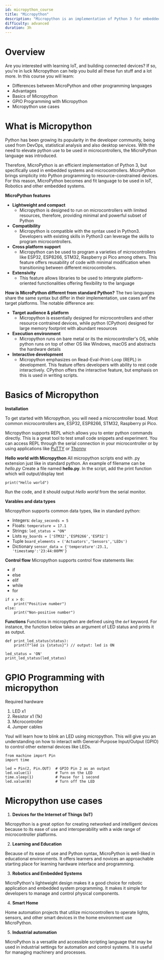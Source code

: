 ```yaml
---
id: micropython_course
title: "Micropython"
description: "Micropython is an implementation of Python 3 for embedded systems and microcontrollers"
difficulty: advanced
duration: 3h
---
```


# Overview
Are you interested with learning IoT, and building connected devices? If so, you're in luck Micropython can help you build all these fun stuff and a lot more. In this course you will learn:
- Differences between MicroPython and other programming languages
- Advantages
- Basics of Micropython
- GPIO Programming with Micropython
- Micropython use cases

# What is Micropython

Python has been growing its popularity in the developer community, being used from DevOps, statistical analysis and also desktop services. With the need to elevate python use to be used in microcontrollers, the MicroPython language was introduced.

Therefore, MicroPython is an efficient implementation of Python 3, but specifically used in embedded systems and microcontrollers. MicroPython brings simplicity into Python programming to resource-constrained devices. For this reason, MicroPython becomes and fit language to be used in IoT, Robotics and other embedded systems.

**MicroPython features** 
- **Lightweight and compact** <br>
    - Micropython is  designed to run on microcontrollers with limited resources, therefore, providing minimal and powerful subset of Python
- **Compatibility** <br>
    - Micropython is compatible with the syntax used in Python3. Developers with existing skills in Python3 can leverage the skills to program microcontrollers.
- **Cross platform support** <br>
    - Micropython can be used to program a varieties of microcontrollers like ESP32, ESP8266, STM32, Raspberry pi Pico among others. This feature offers reusability of code with minimal modification when transitioning between different microcontrollers.
- **Extensivity** <br>
    - This feature allows libraries to be used to intergrate platform-oriented functionalities offering flexibility to the language

**How is MicroPython different from standard Python?**
The two languages share the same syntax but differ in their implementation, use cases anf the target platforms. The notable difference are:
- **Target audience & platform** <br>
    - Micropython is essentially designed for microcontrollers and other resource contrained devices, while python (CPython) designed for large memory footprint with abundant resources
- **Execution environment** <br>
    - Micropython runs on bare metal or its the microcontroller's OS, while python runs on top of other OS like Windows, macOS and abstracts the hardware details
- **Interactive development** <br>
    - Micropython emphasizes on Read-Eval-Print-Loop (REPL) in development. This feature offers developers with ability to rest code interactively. CPython offers the interactive feature, but emphasis on this is used in writing scripts.

# Basics of Micropython

**Installation**

To get started with Micropython, you will need a microcontroller boad. Most common microcontrollers are, ESP32, ESP8266, STM32, Raspberry pi Pico.

Micropython supports REPL which allows you to enter python commands directly. This is a great tool to test small code snippets and experiment. You can access REPL through the serial connection in your microcontroller or by using applications like [PuTTY]() or [Thonny]()

**Hello world with Micropython**
All micropython scripts end with .py extension just like in standard python. An example of filename can be _hello.py_
Create a file named **hello.py**. In the script, add the print function which will output/display text
```
print("Hello world")
```
Run the code, and it should output _Hello world_ from the serial monitor.

**Varables and data types**

Micropython supports common data types, like in standard python:
- Integers: ```delay_seconds = 5```
- Floats: ```temperature = 17.1```
- Strings: ```led_status = "ON"```
- Lists ```my_boards = ['STM32','ESP8266','ESP32']```
- Tuple ```board_elements = ('Actuators','Sensors','LEDs')```
- Dictionary ```sensor_data = {'temperature':23.1, 'timestamp':'23:44:00PM'}```

**Control flow**
Micropython supports control flow statements like:
- if
- else
- elif
- while
- for
```
if x > 0:
    print("Positive number")
else:
    print("Non-positive number")
```

**Functions**
Functions in micropython are defined using the `def` keyword. For instance, the function below takes an argument of LED status and prints it as output.

```
def print_led_status(status):
    print(f"led is {status}") // output: led is ON

led_status = 'ON'
print_led_status(led_status)
```

# GPIO Programming with micropython
Required hardware

1. LED x1
2. Resistor x1 (1k)
3. Microcontroller
4. Jumper cables

Youl will learn how to blink an LED using micropython. This will give you an understanding on how to interact with General-Purpose Input/Output (GPIO) to control other external devices like LEDs.
```
from machine import Pin
import time

led = Pin(2, Pin.OUT)  # GPIO Pin 2 as an output
led.value(1)           # Turn on the LED
time.sleep(1)          # Pause for 1 second
led.value(0)           # Turn off the LED

```

# Micropython use cases

1. **Devices for the Internet of Things (IoT)**

Micropython is a great option for creating networked and intelligent devices because to its ease of use and interoperability with a wide range of microcontroller platforms.

2. **Learning and Education**

Because of its ease of use and Python syntax, MicroPython is well-liked in educational environments. It offers learners and novices an approachable starting place for learning hardware interface and programming.

3. **Robotics and Embedded Systems**

MicroPython's lightweight design makes it a good choice for robotic application and embedded system programming. It makes it simple for developers to manage and control physical components.

4. **Smart Home**

Home automation projects that utilize microcontrollers to operate lights, sensors, and other smart devices in the home environment use MicroPython.

5. **Industrial automation**

MicroPython is a versatile and accessible scripting language that may be used in industrial settings for automation and control systems. It is useful for managing machinery and processes.





































